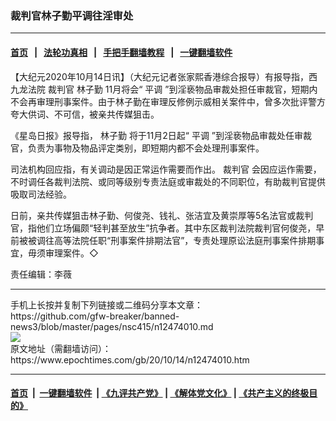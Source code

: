 ### 裁判官林子勤平调往淫审处
------------------------

#### [首页](https://github.com/gfw-breaker/banned-news3/blob/master/README.md) &nbsp;&nbsp;|&nbsp;&nbsp; [法轮功真相](https://github.com/begood0513/basic/blob/master/README.md)  &nbsp;&nbsp;|&nbsp;&nbsp; [手把手翻墙教程](https://github.com/gfw-breaker/guides/wiki)  &nbsp;&nbsp;|&nbsp;&nbsp; [一键翻墙软件](https://github.com/gfw-breaker/nogfw/blob/master/README.md)  



<div><p>
 【大纪元2020年10月14日讯】（大纪元记者张家熙香港综合报导）有报导指，西九龙法院
 <ok href="https://www.epochtimes.com/gb/tag/%E8%A3%81%E5%88%A4%E5%AE%98.html">
  裁判官
 </ok>
 <ok href="https://www.epochtimes.com/gb/tag/%E6%9E%97%E5%AD%90%E5%8B%A4.html">
  林子勤
 </ok>
 11月将会“
 <ok href="https://www.epochtimes.com/gb/tag/%E5%B9%B3%E8%B0%83.html">
  平调
 </ok>
 ”到淫亵物品审裁处担任审裁官，短期内不会再审理刑事案件。由于林子勤在审理反修例示威相关案件中，曾多次批评警方夸大供词、不可信，被亲共传媒狙击。
</p>
<p>
 《星岛日报》报导指，
 <ok href="https://www.epochtimes.com/gb/tag/%E6%9E%97%E5%AD%90%E5%8B%A4.html">
  林子勤
 </ok>
 将于11月2日起“
 <ok href="https://www.epochtimes.com/gb/tag/%E5%B9%B3%E8%B0%83.html">
  平调
 </ok>
 ”到淫亵物品审裁处任审裁官，负责为事物及物品评定类别，即短期内都不会处理刑事案件。
</p>
<p>
 司法机构回应指，有关调动是因正常运作需要而作出。
 <ok href="https://www.epochtimes.com/gb/tag/%E8%A3%81%E5%88%A4%E5%AE%98.html">
  裁判官
 </ok>
 会因应运作需要，不时调任各裁判法院、或同等级别专责法庭或审裁处的不同职位，有助裁判官提供吸取司法经验。
</p>
<p>
 日前，亲共传媒狙击林子勤、何俊尧、钱礼、张洁宜及黄崇厚等5名法官或裁判官，指他们立场偏颇“轻判甚至放生”抗争者。其中东区裁判法院裁判官何俊尧，早前被被调往高等法院任职“刑事案件排期法官”，专责处理原讼法庭刑事案件排期事宜，毋须审理案件。◇
</p>
<p>
 责任编辑：李薇
</p>
</div>
<hr/>
手机上长按并复制下列链接或二维码分享本文章：<br/>
https://github.com/gfw-breaker/banned-news3/blob/master/pages/nsc415/n12474010.md <br/>
<a href='https://github.com/gfw-breaker/banned-news3/blob/master/pages/nsc415/n12474010.md'><img src='https://github.com/gfw-breaker/banned-news3/blob/master/pages/nsc415/n12474010.md.png'/></a> <br/>
原文地址（需翻墙访问）：https://www.epochtimes.com/gb/20/10/14/n12474010.htm


------------------------
#### [首页](https://github.com/gfw-breaker/banned-news3/blob/master/README.md) &nbsp;|&nbsp; [一键翻墙软件](https://github.com/gfw-breaker/nogfw/blob/master/README.md) &nbsp;| [《九评共产党》](https://github.com/gfw-breaker/9ping.md/blob/master/README.md#九评之一评共产党是什么) | [《解体党文化》](https://github.com/gfw-breaker/jtdwh.md/blob/master/README.md) | [《共产主义的终极目的》](https://github.com/gfw-breaker/gczydzjmd.md/blob/master/README.md)


<img src='http://gfw-breaker.win/banned-news3/pages/nsc415/n12474010.md' width='0px' height='0px'/>